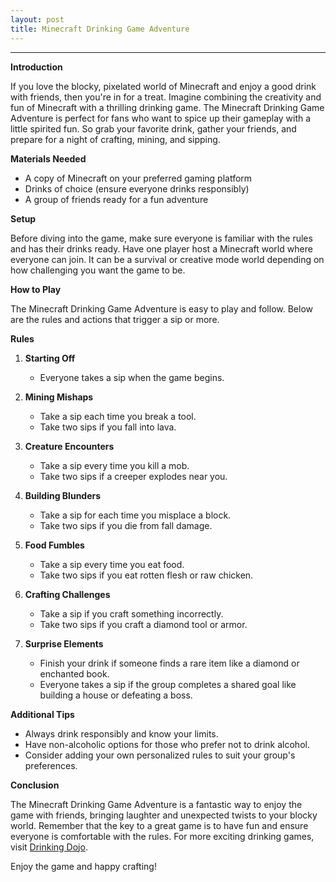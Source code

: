 ```yaml
---
layout: post
title: Minecraft Drinking Game Adventure
---
```



---

**Introduction**

If you love the blocky, pixelated world of Minecraft and enjoy a good drink with friends, then you're in for a treat. Imagine combining the creativity and fun of Minecraft with a thrilling drinking game. The Minecraft Drinking Game Adventure is perfect for fans who want to spice up their gameplay with a little spirited fun. So grab your favorite drink, gather your friends, and prepare for a night of crafting, mining, and sipping.

**Materials Needed**

- A copy of Minecraft on your preferred gaming platform
- Drinks of choice (ensure everyone drinks responsibly)
- A group of friends ready for a fun adventure

**Setup**

Before diving into the game, make sure everyone is familiar with the rules and has their drinks ready. Have one player host a Minecraft world where everyone can join. It can be a survival or creative mode world depending on how challenging you want the game to be.

**How to Play**

The Minecraft Drinking Game Adventure is easy to play and follow. Below are the rules and actions that trigger a sip or more.

**Rules**

1. **Starting Off**  
   - Everyone takes a sip when the game begins.

2. **Mining Mishaps**  
   - Take a sip each time you break a tool.
   - Take two sips if you fall into lava.

3. **Creature Encounters**  
   - Take a sip every time you kill a mob.
   - Take two sips if a creeper explodes near you.

4. **Building Blunders**  
   - Take a sip for each time you misplace a block.
   - Take two sips if you die from fall damage.

5. **Food Fumbles**  
   - Take a sip every time you eat food.
   - Take two sips if you eat rotten flesh or raw chicken.

6. **Crafting Challenges**  
   - Take a sip if you craft something incorrectly.
   - Take two sips if you craft a diamond tool or armor.

7. **Surprise Elements**  
   - Finish your drink if someone finds a rare item like a diamond or enchanted book.
   - Everyone takes a sip if the group completes a shared goal like building a house or defeating a boss.

**Additional Tips**

- Always drink responsibly and know your limits.
- Have non-alcoholic options for those who prefer not to drink alcohol.
- Consider adding your own personalized rules to suit your group's preferences.

**Conclusion**

The Minecraft Drinking Game Adventure is a fantastic way to enjoy the game with friends, bringing laughter and unexpected twists to your blocky world. Remember that the key to a great game is to have fun and ensure everyone is comfortable with the rules. For more exciting drinking games, visit [Drinking Dojo](https://drinkingdojo.com/).

Enjoy the game and happy crafting!